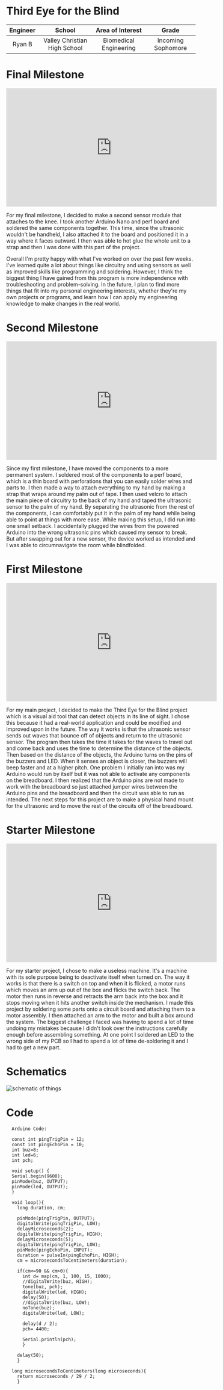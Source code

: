 # Third Eye for the Blind


| **Engineer** | **School** | **Area of Interest** | **Grade** |
|:--:|:--:|:--:|:--:|
| Ryan B | Valley Christian High School | Biomedical Engineering | Incoming Sophomore


<!--- **Replace the BlueStamp logo below with an image of yourself and your completed project. Follow the guide [here](https://tomcam.github.io/least-github-pages/adding-images-github-pages-site.html) if you need help.**--->

<!---![Headstone Image](logo.svg)--->

# Final Milestone

<iframe width="560" height="315" src="https://www.youtube.com/embed/c4ZTqKQzVrA" title="YouTube video player" frameborder="0" allow="accelerometer; autoplay; clipboard-write; encrypted-media; gyroscope; picture-in-picture; web-share" allowfullscreen></iframe>

For my final milestone, I decided to make a second sensor module that attaches to the knee. I took another Arduino Nano and perf board and soldered the same components together. This time, since the ultrasonic wouldn't be handheld, I also attached it to the board and positioned it in a way where it faces outward. I then was able to hot glue the whole unit to a strap and then I was done with this part of the project. 

Overall I'm pretty happy with what I've worked on over the past few weeks. I've learned quite a lot about things like circuitry and using sensors as well as improved skills like programming and soldering. However, I think the biggest thing I have gained from this program is more independence with troubleshooting and problem-solving. In the future, I plan to find more things that fit into my personal engineering interests, whether they're my own projects or programs, and learn how I can apply my engineering knowledge to make changes in the real world.

# Second Milestone

<iframe width="560" height="315" src="https://www.youtube.com/embed/oeN6mqcE5e8" title="YouTube video player" frameborder="0" allow="accelerometer; autoplay; clipboard-write; encrypted-media; gyroscope; picture-in-picture; web-share" allowfullscreen></iframe>

Since my first milestone, I have moved the components to a more permanent system. I soldered most of the components to a perf board, which is a thin board with perforations that you can easily solder wires and parts to. I then made a way to attach everything to my hand by making a strap that wraps around my palm out of tape. I then used velcro to attach the main piece of circuitry to the back of my hand and taped the ultrasonic sensor to the palm of my hand. By separating the ultrasonic from the rest of the components, I can comfortably put it in the palm of my hand while being able to point at things with more ease. While making this setup, I did run into one small setback. I accidentally plugged the wires from the powered Arduino into the wrong ultrasonic pins which caused my sensor to break. But after swapping out for a new sensor, the device worked as intended and I was able to circumnavigate the room while blindfolded.

# First Milestone

<iframe width="560" height="315" src="https://www.youtube.com/embed/cw2lFAywD8Y" title="YouTube video player" frameborder="0" allow="accelerometer; autoplay; clipboard-write; encrypted-media; gyroscope; picture-in-picture; web-share" allowfullscreen></iframe>

For my main project, I decided to make the Third Eye for the Blind project which is a visual aid tool that can detect objects in its line of sight. I chose this because it had a real-world application and could be modified and improved upon in the future. The way it works is that the ultrasonic sensor sends out waves that bounce off of objects and return to the ultrasonic sensor. The program then takes the time it takes for the waves to travel out and come back and uses the time to determine the distance of the objects. Then based on the distance of the objects, the Arduino turns on the pins of the buzzers and LED. When it senses an object is closer, the buzzers will beep faster and at a higher pitch. One problem I initially ran into was my Arduino would run by itself but it was not able to activate any components on the breadboard. I then realized that the Arduino pins are not made to work with the breadboard so just attached jumper wires between the Arduino pins and the breadboard and then the circuit was able to run as intended. The next steps for this project are to make a physical hand mount for the ultrasonic and to move the rest of the circuits off of the breadboard. 

# Starter Milestone

<iframe width="560" height="315" src="https://www.youtube.com/embed/8CRr5LJR0LM" title="YouTube video player" frameborder="0" allow="accelerometer; autoplay; clipboard-write; encrypted-media; gyroscope; picture-in-picture; web-share" allowfullscreen></iframe>

For my starter project, I chose to make a useless machine. It's a machine with its sole purpose being to deactivate itself when turned on. The way it works is that there is a switch on top and when it is flicked, a motor runs which moves an arm up out of the box and flicks the switch back. The motor then runs in reverse and retracts the arm back into the box and it stops moving when it hits another switch inside the mechanism. I made this project by soldering some parts onto a circuit board and attaching them to a motor assembly. I then attached an arm to the motor and built a box around the system. The biggest challenge I faced was having to spend a lot of time undoing my mistakes because I didn't look over the instructions carefully enough before assembling something. At one point I soldered an LED to the wrong side of my PCB so I had to spend a lot of time de-soldering it and I had to get a new part.

# Schematics
![schematic of things](schematic-1.jpg)

# Code
```
  Arduino Code:
  
  const int pingTrigPin = 12;  
  const int pingEchoPin = 10;   
  int buz=8; 
  int led=6;
  int pch;
     
  void setup() {   
  Serial.begin(9600);   
  pinMode(buz, OUTPUT);
  pinMode(led, OUTPUT);   
  }   
  
  void loop(){   
    long duration, cm;   
    
    pinMode(pingTrigPin, OUTPUT);   
    digitalWrite(pingTrigPin, LOW);   
    delayMicroseconds(2);   
    digitalWrite(pingTrigPin, HIGH);   
    delayMicroseconds(5);   
    digitalWrite(pingTrigPin, LOW);   
    pinMode(pingEchoPin, INPUT);   
    duration = pulseIn(pingEchoPin, HIGH);   
    cm = microsecondsToCentimeters(duration);   
  
    if(cm<=90 && cm>0){   
      int d= map(cm, 1, 100, 15, 1000);   
      //digitalWrite(buz, HIGH);
      tone(buz, pch);
      digitalWrite(led, HIGH);
      delay(50);   
      //digitalWrite(buz, LOW);
      noTone(buz);
      digitalWrite(led, LOW);
   
      delay(d / 2);
      pch= 4400;
    
      Serial.println(pch);
      }   
     
    delay(50);   
    }   
  
  long microsecondsToCentimeters(long microseconds){   
    return microseconds / 29 / 2;   
    } 
```

<!---# Bill of Materials--->
<!---Here's where you'll list the parts in your project. To add more rows, just copy and paste the example rows below.--->
<!---Don't forget to place the link of where to buy each component inside the quotation marks in the corresponding row after href =. Follow the guide [here]([url](https://www.markdownguide.org/extended-syntax/)) to learn how to customize this to your project needs. --->

<!---| **Part** | **Note** | **Price** | **Link** |--->
<!---|:--:|:--:|:--:|:--:|--->
<!---| Item Name | What the item is used for | $Price | <a href="https://www.amazon.com/Arduino-A000066-ARDUINO-UNO-R3/dp/B008GRTSV6/"> Link </a> |--->
<!---|:--:|:--:|:--:|:--:|--->
<!---| Item Name | What the item is used for | $Price | <a href="https://www.amazon.com/Arduino-A000066-ARDUINO-UNO-R3/dp/B008GRTSV6/"> Link </a> |--->
<!---|:--:|:--:|:--:|:--:|--->
<!---| Item Name | What the item is used for | $Price | <a href="https://www.amazon.com/Arduino-A000066-ARDUINO-UNO-R3/dp/B008GRTSV6/"> Link </a> |--->
<!---|:--:|:--:|:--:|:--:|--->

